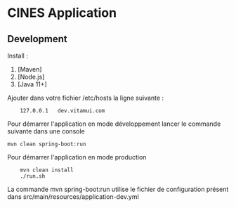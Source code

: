 # CINES Application


## Development

Install :

1. [Maven]
2. [Node.js]
3. [Java 11+]

Ajouter dans votre fichier /etc/hosts la ligne suivante :

        127.0.0.1   dev.vitamui.com

Pour démarrer l'application en mode développement lancer le commande suivante dans une console

    mvn clean spring-boot:run

Pour démarrer l'application en mode production

        mvn clean install
        ./run.sh

La commande mvn spring-boot:run utilise le fichier de configuration présent dans src/main/resources/application-dev.yml
